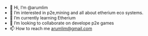 - 👋 Hi, I’m @arumlim
- 👀 I’m interested in p2e,mining and all about etherium eco systems.
- 🌱 I’m currently learning Etherium
- 💞️ I’m looking to collaborate on develope p2e games 
- 📫 How to reach me arumlim@gmail.com

<!---
arumlim/arumlim is a ✨ special ✨ repository because its `README.md` (this file) appears on your GitHub profile.
You can click the Preview link to take a look at your changes.
--->
